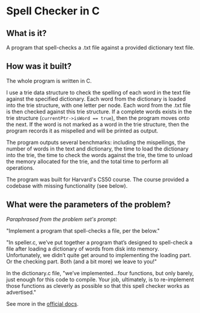 # Spell Checker in C

## What is it?
A program that spell-checks a .txt file against a provided dictionary text file.

## How was it built?
The whole program is written in C.

I use a trie data structure to check the spelling of each word in the text file against the specified dictionary. Each word from the dictionary is loaded into the trie structure, with one letter per node. Each word from the .txt file is then checked against this trie structure. If a complete words exists in the trie structure (`currentPtr->isWord == true`), then the program moves onto the next. If the word is not marked as a word in the trie structure, then the program records it as mispelled and will be printed as output.

The program outputs several benchmarks: including the mispellings, the number of words in the text and dictionary, the time to load the dictionary into the trie, the time to check the words against the trie, the time to unload the memory allocated for the trie, and the total time to perform all operations.

The program was built for Harvard's CS50 course. The course provided a codebase with missing functionality (see below). 

## What were the parameters of the problem?
*Paraphrased from the problem set's prompt*:

"Implement a program that spell-checks a file, per the below."

"In speller.c, we’ve put together a program that’s designed to spell-check a file after loading a dictionary of words from disk into memory. Unfortunately, we didn’t quite get around to implementing the loading part. Or the checking part. Both (and a bit more) we leave to you!"

In the dictionary.c file, "we’ve implemented...four functions, but only barely, just enough for this code to compile. Your job, ultimately, is to re-implement those functions as cleverly as possible so that this spell checker works as advertised."

See more in the [official docs](https://docs.cs50.net/problems/speller/speller.html).


